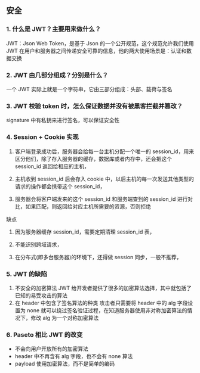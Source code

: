 ## 安全

### 1. 什么是 JWT？主要用来做什么？

JWT：Json Web Token，是基于 Json 的一个公开规范，这个规范允许我们使用 JWT 在用户和服务器之间传递安全可靠的信息，他的两大使用场景是：认证和数据交换

### 2. JWT 由几部分组成？分别是什么？

一个 JWT 实际上就是一个字符串，它由三部分组成：头部、载荷与签名

### 3. JWT 校验 token 时，怎么保证数据并没有被黑客拦截并篡改？

signature 中有私钥来进行签名，可以保证安全性

### 4. Session + Cookie 实现

1. 客户端登录成功后，服务器会给每一台主机分配一个唯一的 session_id，用来区分他们，除了存入服务器的缓存，数据库或者内存中，还会把这个 session_id 返回给相应的主机，

2. 主机收到 session_id 后会存入 cookie 中，以后主机的每一次发送其他类型的请求的操作都会携带这个 session_id，

3. 服务器会将客户端发来的这个 session_id 和服务端查到的 session_id 进行对比，如果匹配，则返回给对应主机所需要的资源，否则拒绝

缺点

1. 因为服务器缓存 session_id，需要定期清理 session_id 表，

2. 不能识别跨域请求，

3. 在分布式(即多台服务器)的环境下，还得做 session 同步，一般不推荐，

### 5. JWT 的缺陷

1. 不安全的加密算法
   JWT 给开发者提供了很多的加密算法选择，其中就包括了已知的易受攻击的算法
2. 在 header 中包含了签名算法的种类
   攻击者只需要将 header 中的 alg 字段设置为 none 就可以绕过签名验证过程，在知道服务器使用非对称加密算法的情况下，修改 alg 为一个对称加密算法

### 6. Paseto 相比 JWT 的改变

- 不会向用户开放所有的加密算法
- header 中不再含有 alg 字段，也不会有 none 算法
- payload 使用加密算法，而不是简单的编码
